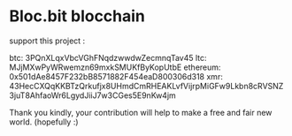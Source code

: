 # Bloc.bit blocchain


support this project :

btc: 3PQnXLqxVbcVGhFNqdzwwdwZecmnqTav45
ltc: MJjMXwPyWRwemzn69mxkSMUKfByKopUtbE
ethereum: 0x501dAe8457F232bB8571882F454eaD800306d318
xmr: 43HecCXQqKKBTzQrkufjx8UHmdCmRHEAKLvfVijrpMiGFw9Lkbn8cRVSNZ3juT8AhfaoWr6LgydJiiJ7w3CGes5E9nKw4jm

Thank you kindly, your contribution will help to make a free and fair new world. (hopefully :)
